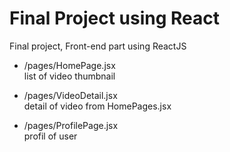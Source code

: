 # Final Project using React

Final project, Front-end part using ReactJS

* /pages/HomePage.jsx<br>
  list of video thumbnail

* /pages/VideoDetail.jsx<br>
  detail of video from HomePages.jsx

* /pages/ProfilePage.jsx<br>
  profil of user
  
